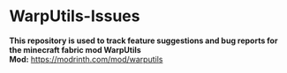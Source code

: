 # WarpUtils-Issues
**This repository is used to track feature suggestions and bug reports for the minecraft fabric mod WarpUtils** \
**Mod:** https://modrinth.com/mod/warputils
